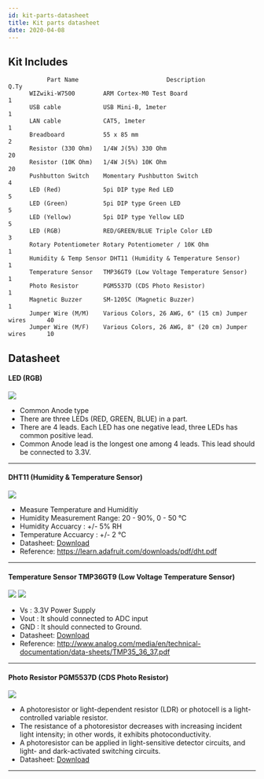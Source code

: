 ```yaml
---
id: kit-parts-datasheet
title: Kit parts datasheet
date: 2020-04-08
---
```


## Kit Includes

``` 
           Part Name                         Description                       Q.Ty
      WIZwiki-W7500        ARM Cortex-M0 Test Board                              1
      USB cable            USB Mini-B, 1meter                                    1
      LAN cable            CAT5, 1meter                                          1
      Breadboard           55 x 85 mm                                            2
      Resistor (330 Ohm)   1/4W J(5%) 330 Ohm                                    20
      Resistor (10K Ohm)   1/4W J(5%) 10K Ohm                                    20
      Pushbutton Switch    Momentary Pushbutton Switch                           4
      LED (Red)            5pi DIP type Red LED                                  5
      LED (Green)          5pi DIP type Green LED                                5
      LED (Yellow)         5pi DIP type Yellow LED                               5
      LED (RGB)            RED/GREEN/BLUE Triple Color LED                       3
      Rotary Potentiometer Rotary Potentiometer / 10K Ohm                        1
      Humidity & Temp Sensor DHT11 (Humidity & Temperature Sensor)               1
      Temperature Sensor   TMP36GT9 (Low Voltage Temperature Sensor)             1
      Photo Resistor       PGM5537D (CDS Photo Resistor)                         1
      Magnetic Buzzer      SM-1205C (Magnetic Buzzer)                            1
      Jumper Wire (M/M)    Various Colors, 26 AWG, 6" (15 cm) Jumper wires      40
      Jumper Wire (M/F)    Various Colors, 26 AWG, 8" (20 cm) Jumper wires      10
```

## Datasheet

#### LED (RGB)

![](https://d3cmhcsnvv7jc.cloudfront.net/docs/img/products/wizwiki_mbed_kit/kit_kr/rgb_led_common_anode.jpg)

  * Common Anode type
  * There are three LEDs (RED, GREEN, BLUE) in a part.
  * There are 4 leads. Each LED has one negative lead, three LEDs has common positive lead.
  * Common Anode lead is the longest one among 4 leads. This lead should be connected to 3.3V.


-----

#### DHT11 (Humidity & Temperature Sensor)

![](https://d3cmhcsnvv7jc.cloudfront.net/docs/img/products/wizwiki_mbed_kit/kit_kr/dht-11.png)


  * Measure Temperature and Humiditiy
  * Humidity Measurement Range: 20 - 90%, 0 - 50 ℃
  * Humidity Accuarcy : +/- 5% RH
  * Temperature Accuarcy : +/- 2 ℃
  * Datasheet: <a href="https://d3cmhcsnvv7jc.cloudfront.net/docs/img/products/wizwiki_mbed_kit/kit_kr/datasheet-dht11.pdf" target="_blank">Download</a>
  * Reference: https://learn.adafruit.com/downloads/pdf/dht.pdf


-----

#### Temperature Sensor TMP36GT9 (Low Voltage Temperature Sensor)

![](https://d3cmhcsnvv7jc.cloudfront.net/docs/img/products/wizwiki_mbed_kit/kit_kr/tmp36gt9.jpg)
![](https://d3cmhcsnvv7jc.cloudfront.net/docs/img/products/wizwiki_mbed_kit/kit_kr/tmp36gt9_pin.png)


* Vs : 3.3V Power Supply
* Vout : It should connected to ADC input
* GND : It should connected to Ground.
* Datasheet: <a href="https://d3cmhcsnvv7jc.cloudfront.net/docs/img/products/wizwiki_mbed_kit/kit_kr/tmp35_36_37.pdf" target="_blank">Download</a>
* Reference: http://www.analog.com/media/en/technical-documentation/data-sheets/TMP35_36_37.pdf


-----

#### Photo Resistor PGM5537D (CDS Photo Resistor)

![](https://d3cmhcsnvv7jc.cloudfront.net/docs/img/products/wizwiki_mbed_kit/kit_kr/light-detecting-resistor.jpg)

  * A photoresistor or light-dependent resistor (LDR) or photocell is a light-controlled variable resistor.
  * The resistance of a photoresistor decreases with increasing incident light intensity; in other words, it exhibits photoconductivity.
  * A photoresistor can be applied in light-sensitive detector circuits, and light- and dark-activated switching circuits.
  * Datasheet: <a href="https://d3cmhcsnvv7jc.cloudfront.net/docs/img/products/wizwiki_mbed_kit/kit_kr/cds-resistor-pgm.pdf" target="_blank">Download</a>

-----